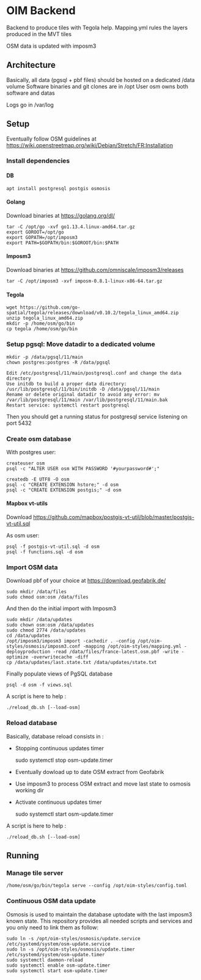 # OIM Backend
Backend to produce tiles with Tegola help. Mapping.yml rules the layers produced in the MVT tiles

OSM data is updated with imposm3

## Architecture
Basically, all data (pgsql + pbf files) should be hosted on a dedicated /data volume
Software binaries and git clones are in /opt
User osm owns both software and datas

Logs go in /var/log

## Setup
Eventually follow OSM guidelines at https://wiki.openstreetmap.org/wiki/Debian/Stretch/FR:Installation

### Install dependencies
#### DB
    apt install postgresql postgis osmosis

#### Golang
Download binaries at https://golang.org/dl/

    tar -C /opt/go -xvf go1.13.4.linux-amd64.tar.gz
    export GOROOT=/opt/go
    export GOPATH=/opt/imposm3
    export PATH=$GOPATH/bin:$GOROOT/bin:$PATH

#### Imposm3
Download binaries at https://github.com/omniscale/imposm3/releases

    tar -C /opt/imposm3 -xvf imposm-0.8.1-linux-x86-64.tar.gz

#### Tegola
    wget https://github.com/go-spatial/tegola/releases/download/v0.10.2/tegola_linux_amd64.zip
    unzip tegola_linux_amd64.zip
    mkdir -p /home/osm/go/bin
    cp tegola /home/osm/go/bin

### Setup pgsql: Move datadir to a dedicated volume
    mkdir -p /data/pgsql/11/main
    chown postgres:postgres -R /data/pgsql

    Edit /etc/postgresql/11/main/postgresql.conf and change the data directory
    Use initdb to build a proper data directory: /usr/lib/postgresql/11/bin/initdb -D /data/pgsql/11/main
    Rename or delete original datadir to avoid any error: mv /var/lib/postgresql/11/main /var/lib/postgresql/11/main.bak
    Restart service: systemctl restart postgresql

Then you should get a running status for postgresql service listening on port 5432

### Create osm database
With postgres user:

    createuser osm
    psql -c "ALTER USER osm WITH PASSWORD '#yourpassword#';"

    createdb -E UTF8 -O osm
    psql -c "CREATE EXTENSION hstore;" -d osm
    psql -c "CREATE EXTENSION postgis;" -d osm

#### Mapbox vt-utils
Download https://github.com/mapbox/postgis-vt-util/blob/master/postgis-vt-util.sql

As osm user:

    psql -f postgis-vt-util.sql -d osm
    psql -f functions.sql -d osm

### Import OSM data
Download pbf of your choice at https://download.geofabrik.de/
    
    sudo mkdir /data/files
    sudo chmod osm:osm /data/files

And then do the initial import with Imposm3
    
    sudo mkdir /data/updates
    sudo chown osm:osm /data/updates
    sudo chmod 2774 /data/updates
    cd /data/updates
    /opt/imposm3/imposm3 import -cachedir . -config /opt/oim-styles/osmosis/imposm3.conf -mapping /opt/oim-styles/mapping.yml -deployproduction -read /data/files/france-latest.osm.pbf -write -optimize -overwritecache -diff
    cp /data/updates/last.state.txt /data/updates/state.txt

Finally populate views of PgSQL database

    psql -d osm -f views.sql

A script is here to help :

    ./reload_db.sh [--load-osm]

### Reload database
Basically, database reload consists in :
* Stopping continuous updates timer

    sudo systemctl stop osm-update.timer

* Eventually dowload up to date OSM extract from Geofabrik
* Use imposm3 to process OSM extract and move last state to osmosis working dir
* Activate continuous updates timer

    sudo systemctl start osm-update.timer

A script is here to help :

    ./reload_db.sh [--load-osm]

## Running

### Manage tile server
    /home/osm/go/bin/tegola serve --config /opt/oim-styles/config.toml

### Continuous OSM data update
Osmosis is used to maintain the database uptodate with the last imposm3 known state.
This repository provides all needed scripts and services and you only need to link them as follow:

    sudo ln -s /opt/oim-styles/osmosis/update.service /etc/systemd/system/osm-update.service
    sudo ln -s /opt/oim-styles/osmosis/update.timer /etc/systemd/system/osm-update.timer
    sudo systemctl daemon-reload
    sudo systemctl enable osm-update.timer
    sudo systemctl start osm-update.timer 


